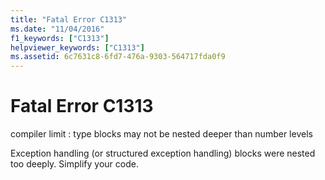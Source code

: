 ```yaml
---
title: "Fatal Error C1313"
ms.date: "11/04/2016"
f1_keywords: ["C1313"]
helpviewer_keywords: ["C1313"]
ms.assetid: 6c7631c8-6fd7-476a-9303-564717fda0f9
---
```

# Fatal Error C1313

compiler limit : type blocks may not be nested deeper than number levels

Exception handling (or structured exception handling) blocks were nested too deeply.  Simplify your code.